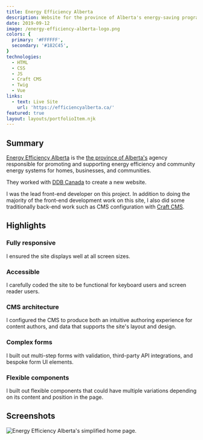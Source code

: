 ```yaml
---
title: Energy Efficiency Alberta
description: Website for the province of Alberta's energy-saving program.
date: 2019-09-12
image: /energy-efficiency-alberta-logo.png
colors: {
  primary: '#FFFFFF',
  secondary: '#182C45',
}
technologies:
  - HTML
  - CSS
  - JS
  - Craft CMS
  - Twig
  - Vue
links:
  - text: Live Site
    url: 'https://efficiencyalberta.ca/'
featured: true
layout: layouts/portfolioItem.njk
---
```


## Summary
[Energy Efficiency Alberta](https://efficiencyalberta.ca/) is the [the province of Alberta's](https://www.alberta.ca/) agency responsible for promoting and supporting energy efficiency and community energy systems for homes, businesses, and communities.

They worked with [DDB Canada](https://www.ddb.ca/) to create a new website.

I was the lead front-end developer on this project. In addition to doing the majority of the front-end development work on this site, I also did some traditionally back-end work such as CMS configuration with [Craft CMS](https://craftcms.com/).

## Highlights

### Fully responsive
I ensured the site displays well at all screen sizes.

### Accessible
I carefully coded the site to be functional for keyboard users and screen reader users.

### CMS architecture
I configured the CMS to produce both an intuitive authoring experience for content authors, and data that supports the site's layout and design.

### Complex forms
I built out multi-step forms with validation, third-party API integrations, and bespoke form UI elements.

### Flexible components
I built out flexible components that could have multiple variations depending on its content and position in the page.

## Screenshots

![Energy Efficiency Alberta's simplified home page.](/assets/portfolio/energy-efficiency-alberta/simple-home.png)
